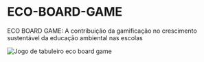 # ECO-BOARD-GAME
ECO BOARD GAME: A contribuição da gamificação no crescimento sustentável da educação ambiental nas escolas

![Jogo de tabuleiro eco board game]([https://github.com/sibellyvih/English_Travel_Game/blob/ea8eb7eb6da5c86b45be01ac73a174ffd165f19c/Layout%20inicial.png](https://github.com/sibellyvih/ECO-BOARD-GAME/blob/6f020285c294ce2d56c60888f4ff8bb1425f83da/Jogo%20de%20tabuleiro%20da%20sustentabilidade.jpg))
